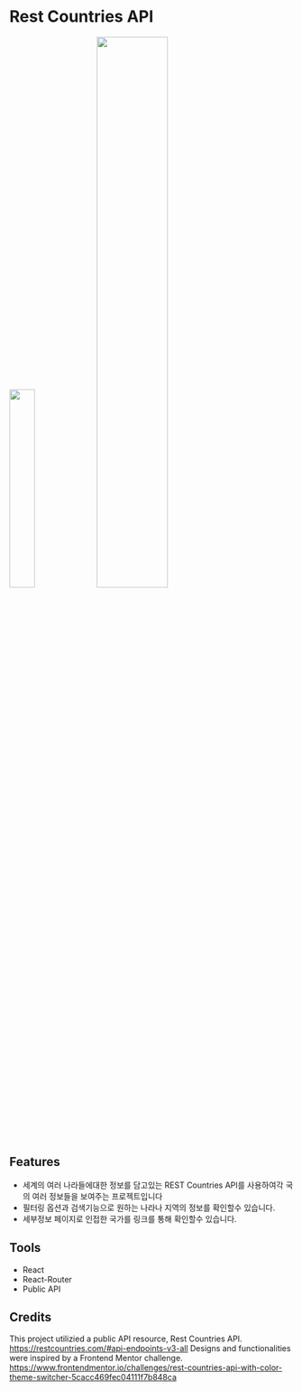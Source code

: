 # Rest Countries API
<div>
<img src="https://user-images.githubusercontent.com/57853247/149271626-b3598bec-f2c9-4505-a76a-4181473492c0.png" width="30%" height="">
<img src="https://user-images.githubusercontent.com/57853247/149271634-27c1eefd-171a-439f-9117-27c3caf748b5.png" width="50%" height="">
</div>

## Features
- 세계의 여러 나라들에대한 정보를 담고있는 REST Countries API를 사용하여각 국의 여러 정보들을 보여주는 프로젝트입니다
- 필터링 옵션과 검색기능으로 원하는 나라나 지역의 정보를 확인할수 있습니다.
- 세부정보 페이지로 인접한 국가를 링크를 통해 확인할수 있습니다.

## Tools
- React
- React-Router
- Public API

## Credits
This project utilizied a public API resource, Rest Countries API.
https://restcountries.com/#api-endpoints-v3-all
Designs and functionalities were inspired by a Frontend Mentor challenge.
https://www.frontendmentor.io/challenges/rest-countries-api-with-color-theme-switcher-5cacc469fec04111f7b848ca
